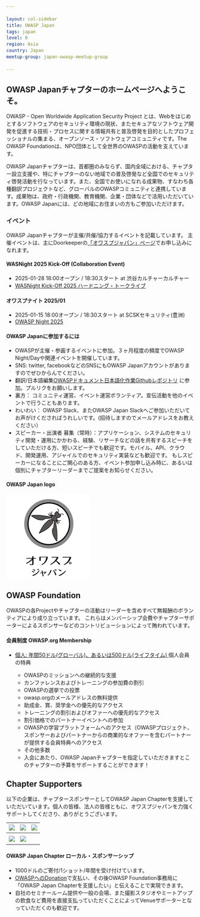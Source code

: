 ```yaml
---

layout: col-sidebar
title: OWASP Japan
tags: japan
level: 0
region: Asia
country: Japan
meetup-group: japan-owasp-meetup-group

---
```


## OWASP Japanチャプターのホームページへようこそ。

OWASP - Open Worldwide Application Security Project とは、Webをはじめとするソフトウェアのセキュリティ環境の現状、またセキュアなソフトウェア開発を促進する技術・プロセスに関する情報共有と普及啓発を目的としたプロフェッショナルの集まる、オープンソース・ソフトウェアコミュニティです。The OWASP Foundationは、NPO団体として全世界のOWASPの活動を支えています。

OWASP Japanチャプターは、首都圏のみならず、国内全域における、チャプター設立支援や、特にチャプターのない地域での普及啓発など全国でのセキュリティ啓発活動を行なっています。また、全国でお使いになれる成果物、すなわち各種翻訳プロジェクトなど、グローバルのOWASPコミュニティと連携しています。成果物は、政府・行政機関、教育機関、企業・団体などで活用いただいています。OWASP Japanには、どの地域にお住まいの方もご参加いただけます。

### イベント
OWASP Japanチャプターが主催/共催/協力するイベントを記載しています。
主催イベントは、主にDoorkeeperの[「オワスプジャパン」ページ](https://owasp.doorkeeper.jp/)でお申し込みになれます。

#### WASNight 2025 Kick-Off (Collaboration Event)
* 2025-01-28 18:00オープン / 18:30スタート at 渋谷カルチャーカルチャー
* [WASNight Kick-Off 2025 ハードニング・トークライブ](https://hardening.doorkeeper.jp/events/180356)

#### オワスプナイト 2025/01
* 2025-01-15 18:00オープン / 18:30スタート at SCSKセキュリティ(豊洲)
* [OWASP Night 2025](https://owasp.doorkeeper.jp/events/180284)

#### OWASP Japanに参加するには
* OWASPが主催・参画するイベントに参加。３ヶ月程度の頻度でOWASP Night/Dayや関連イベントを開催しています。
* SNS: twitter, facebookなどのSNSにもOWASP Japanアカウントがありますのでぜひからんでください。
* 翻訳/日本語編集[OWASPドキュメント日本語化作業Githubレポジトリ](https://github.com/owasp-ja) に参加。プルリクをお願いします。
* 裏方： コミュニティ運営、イベント運営ボランティア。宣伝活動を他のイベントで行うこともあります。
* わいわい： OWASP Slack、またOWASP Japan Slackへご参加いただいてお声がけくださればうれしいです。(招待しますのでメールアドレスをお教えください）
* スピーカー・出演者 募集（常時）：アプリケーション、システムのセキュリティ開発・運用にかかわる、経験、リサーチなどの話を共有するスピーチをしていただける方、短いスピーチでも歓迎です。モバイル、API、クラウド、開発運用、アジャイルでのセキュリティ実装なども歓迎です。 もしスピーカーになることにご関心のある方、イベント参加申し込み時に、あるいは個別にチャプターリーダーまでご提案をお知らせください。

#### OWASP Japan logo
[![OWASP Japan](assets/images/owasp-japan-katakana.png)](https://owasp.org/www-chapter-japan/)

## OWASP Foundation
OWASPの各Projectやチャプターの活動はリーダーを含めすべて無報酬のボランティアにより成り立っています。
これらはメンバーシップ会費やチャプターサポーターによるスポンサーなどのコントリビューションによって賄われています。

#### 会員制度 OWASP.org Membership
* [個人: 年間50ドル(グローバル)、あるいは500ドル(ライフタイム) ](https://owasp.glueup.com/organization/6727/memberships/)
  個人会員の特典

  * OWASPのミッションへの継続的な支援
  * カンファレンスおよびトレーニングの参加費の割引
  * OWASPの選挙での投票
  * owasp.orgのメールアドレスの無料提供
  * 助成金、賞、奨学金への優先的なアクセス
  * トレーニングの割引およびオファーへの優先的なアクセス
  * 割引価格でのパートナーイベントへの参加
  * OWASPの学習プラットフォームへのアクセス（OWASPプロジェクト、スポンサーおよびパートナーからの商業的なオファーを含むパートナーが提供する会員特典へのアクセス
  * その他多数
  * 入会にあたり、OWASP Japanチャプターを指定していただきますとこのチャプターの予算をサポートすることができます！


## Chapter Supporters
以下の企業は、チャプタースポンサーとしてOWASP Japan Chapterを支援していただいています。個人の皆様、法人の皆様ともに、オワスプジャパンを力強くサポートしてくださり、ありがとうございます。

| [<img src="https://owasp.org/www-chapter-japan/assets/images/SCSK-Security_J_B2.jpg" width="180">](https://scsksecurity.co.jp/)|[<img src="https://owasp.org/www-chapter-japan/assets/images/Cybozu.png" width="200">](https://cybozu.co.jp/en/company/)|[<img src="https://owasp.org/assets/images/corp-member-logo/ub-secure.png" width="200">](https://www.ubsecure.jp/) |
|----|----|----|
||||
| [<img src="https://owasp.org/www-chapter-japan/assets/images/snyk.png" width="200">](https://go.snyk.io/jp.html) | [<img src="https://owasp.org/assets/images/corp-member-logo/aeyesecuritylab-logo.png" width="160">](https://www.aeyesec.jp/)|

#### OWASP Japan Chapter ローカル・スポンサーシップ	
   * 1000ドルのご寄付/1ショット/年間を受け付けています。
   * [OWASPへのDonation](https://owasp.org/donate/)で支払い、その後OWASP Foundation事務局に「OWASP Japan Chapterを支援したい」と伝えることで実現できます。
   * 自社のセミナールーム提供や一般の会場、また撮影スタジオやミートアップの飲食など費用を直接支払っていただくことによってVenueサポーターとなっていただくのも歓迎です。
